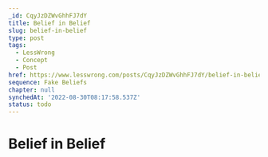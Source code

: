 ```yaml
---
_id: CqyJzDZWvGhhFJ7dY
title: Belief in Belief
slug: belief-in-belief
type: post
tags:
  - LessWrong
  - Concept
  - Post
href: https://www.lesswrong.com/posts/CqyJzDZWvGhhFJ7dY/belief-in-belief
sequence: Fake Beliefs
chapter: null
synchedAt: '2022-08-30T08:17:58.537Z'
status: todo
---
```


# Belief in Belief
